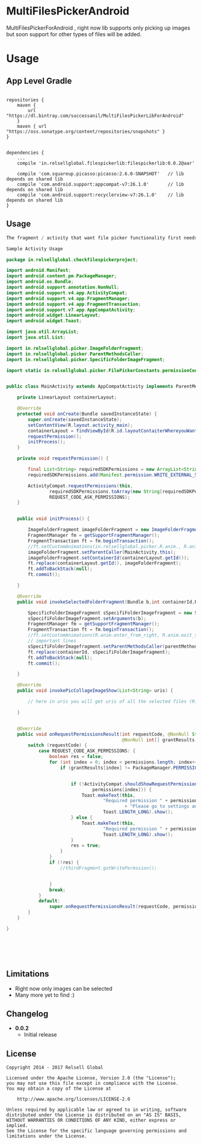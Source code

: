 # MultiFilesPickerAndroid
MultiFilesPickerForAndroid , right now lib supports only picking up images but soon support for other types of files will be added. 





Usage
========



App Level Gradle
------
```

repositories {
    maven {
        url "https://dl.bintray.com/successanil/MultiFilesPickerLibForAndroid"
    }
    maven { url "https://oss.sonatype.org/content/repositories/snapshots" }
}


dependencies {
    ...
    compile 'in.relsellglobal.filespickerlib:filespickerlib:0.0.2@aar'
    
    compile 'com.squareup.picasso:picasso:2.6.0-SNAPSHOT'   // lib depends on shared lib
    compile 'com.android.support:appcompat-v7:26.1.0'       // lib depends on shared lib 
    compile 'com.android.support:recyclerview-v7:26.1.0'    // lib depends on shared lib
}
```

Usage
-----
```java
The fragment / activity that want file picker functionality first needs to implement interface ParentMethodsCaller proper callbacks

Sample Activity Usage 

package in.relsellglobal.checkfilespickerproject;

import android.Manifest;
import android.content.pm.PackageManager;
import android.os.Bundle;
import android.support.annotation.NonNull;
import android.support.v4.app.ActivityCompat;
import android.support.v4.app.FragmentManager;
import android.support.v4.app.FragmentTransaction;
import android.support.v7.app.AppCompatActivity;
import android.widget.LinearLayout;
import android.widget.Toast;

import java.util.ArrayList;
import java.util.List;

import in.relsellglobal.picker.ImageFolderFragment;
import in.relsellglobal.picker.ParentMethodsCaller;
import in.relsellglobal.picker.SpecificFolderImageFragment;

import static in.relsellglobal.picker.FilePickerConstants.permissionConsts.REQUEST_CODE_ASK_PERMISSIONS;


public class MainActivity extends AppCompatActivity implements ParentMethodsCaller {

    private LinearLayout containerLayout;

    @Override
    protected void onCreate(Bundle savedInstanceState) {
        super.onCreate(savedInstanceState);
        setContentView(R.layout.activity_main);
        containerLayout = findViewById(R.id.layoutContaiterWhereyouWantToShowFilesFromDevice);
        requestPermission();
        initProcess();
    }

    private void requestPermission() {

        final List<String> requiredSDKPermissions = new ArrayList<String>();
        requiredSDKPermissions.add(Manifest.permission.WRITE_EXTERNAL_STORAGE);

        ActivityCompat.requestPermissions(this,
                requiredSDKPermissions.toArray(new String[requiredSDKPermissions.size()]),
                REQUEST_CODE_ASK_PERMISSIONS);
    }


    public void initProcess() {

        ImageFolderFragment imageFolderFragment = new ImageFolderFragment();
        FragmentManager fm = getSupportFragmentManager();
        FragmentTransaction ft = fm.beginTransaction();
        //ft.setCustomAnimations(in.relsellglobal.picker.R.anim., R.anim.exit_to_left, R.anim.enter_from_left, R.anim.exit_to_right);
        imageFolderFragment.setParentCaller(MainActivity.this);
        imageFolderFragment.setContainerId(containerLayout.getId());
        ft.replace(containerLayout.getId(), imageFolderFragment);
        ft.addToBackStack(null);
        ft.commit();

    }

    @Override
    public void invokeSelectedFolderFragment(Bundle b,int containerId,ParentMethodsCaller parentMethodsCaller) {

        SpecificFolderImageFragment sSpecifiFolderImagefragment = new SpecificFolderImageFragment();
        sSpecifiFolderImagefragment.setArguments(b);
        FragmentManager fm = getSupportFragmentManager();
        FragmentTransaction ft = fm.beginTransaction();
        //ft.setCustomAnimations(R.anim.enter_from_right, R.anim.exit_to_left, R.anim.enter_from_left, R.anim.exit_to_right);
        // important lines
        sSpecifiFolderImagefragment.setParentMethodsCaller(parentMethodsCaller);
        ft.replace(containerId, sSpecifiFolderImagefragment);
        ft.addToBackStack(null);
        ft.commit();

    }

    @Override
    public void invokePicCollageImageShow(List<String> uris) {

        // here in uris you will get uris of all the selected files (Right now images)

    }


    @Override
    public void onRequestPermissionsResult(int requestCode, @NonNull String[] permissions,
                                           @NonNull int[] grantResults) {
        switch (requestCode) {
            case REQUEST_CODE_ASK_PERMISSIONS: {
                boolean res = false;
                for (int index = 0; index < permissions.length; index++) {
                    if (grantResults[index] != PackageManager.PERMISSION_GRANTED) {


                        if (!ActivityCompat.shouldShowRequestPermissionRationale(this,
                                permissions[index])) {
                            Toast.makeText(this,
                                    "Required permission " + permissions[index] + " not granted. "
                                            + "Please go to settings and turn on for sample app",
                                    Toast.LENGTH_LONG).show();
                        } else {
                            Toast.makeText(this,
                                    "Required permission " + permissions[index] + " granted",
                                    Toast.LENGTH_LONG).show();
                        }
                        res = true;
                    }
                }
                if (!res) {
                    //thirdFragment.gotWritePermssion();


                }
                break;
            }
            default:
                super.onRequestPermissionsResult(requestCode, permissions, grantResults);
        }
    }

}







```

Limitations
-----------
* Right now only images can be selected
* Many more yet to find :)


Changelog
---------

* **0.0.2**
    * Initial release

License
-------

    Copyright 2014 - 2017 Relsell Global

    Licensed under the Apache License, Version 2.0 (the "License");
    you may not use this file except in compliance with the License.
    You may obtain a copy of the License at

        http://www.apache.org/licenses/LICENSE-2.0

    Unless required by applicable law or agreed to in writing, software
    distributed under the License is distributed on an "AS IS" BASIS,
    WITHOUT WARRANTIES OR CONDITIONS OF ANY KIND, either express or implied.
    See the License for the specific language governing permissions and
    limitations under the License.


